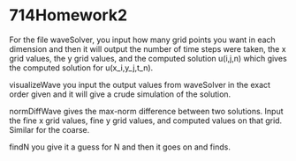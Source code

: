 # 714Homework2
For the file waveSolver, you input how many grid points you want in each dimension and then it will output the number of time steps were taken, the x grid values, the y grid values, and the computed solution u(i,j,n) which gives the computed solution for u(x_i,y_j,t_n). 


visualizeWave you input the output values from waveSolver in the exact order given and it will give a crude simulation of the solution. 

normDiffWave gives the max-norm difference between two solutions. Input the fine x grid values, fine y grid values, and computed values on that grid. Similar for the coarse. 

findN you give it a guess for N and then it goes on and finds. 
